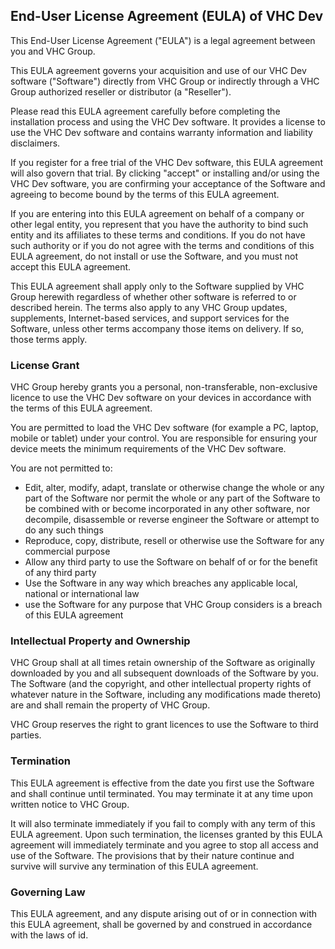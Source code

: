 <h2>End-User License Agreement (EULA) of <span class="app_name">VHC Dev</span></h2>

<p>This End-User License Agreement ("EULA") is a legal agreement between you and <span class="company_name">VHC Group</span>.</p>

<p>This EULA agreement governs your acquisition and use of our <span class="app_name">VHC Dev</span> software ("Software") directly from <span class="company_name">VHC Group</span> or indirectly through a <span class="company_name">VHC Group</span> authorized reseller or distributor (a "Reseller"). </p>

<p>Please read this EULA agreement carefully before completing the installation process and using the <span class="app_name">VHC Dev</span> software. It provides a license to use the <span class="app_name">VHC Dev</span> software and contains warranty information and liability disclaimers.</p>

<p>If you register for a free trial of the <span class="app_name">VHC Dev</span> software, this EULA agreement will also govern that trial. By clicking "accept" or installing and/or using the <span class="app_name">VHC Dev</span> software, you are confirming your acceptance of the Software and agreeing to become bound by the terms of this EULA agreement.</p>

<p>If you are entering into this EULA agreement on behalf of a company or other legal entity, you represent that you have the authority to bind such entity and its affiliates to these terms and conditions. If you do not have such authority or if you do not agree with the terms and conditions of this EULA agreement, do not install or use the Software, and you must not accept this EULA agreement.</p>

<p>This EULA agreement shall apply only to the Software supplied by <span class="company_name">VHC Group</span> herewith regardless of whether other software is referred to or described herein. The terms also apply to any <span class="company_name">VHC Group</span> updates, supplements, Internet-based services, and support services for the Software, unless other terms accompany those items on delivery. If so, those terms apply.</p>

<h3>License Grant</h3>

<p><span class="company_name">VHC Group</span> hereby grants you a personal, non-transferable, non-exclusive licence to use the <span class="app_name">VHC Dev</span> software on your devices in accordance with the terms of this EULA agreement.</p>

<p>You are permitted to load the <span class="app_name">VHC Dev</span> software (for example a PC, laptop, mobile or tablet) under your control. You are responsible for ensuring your device meets the minimum requirements of the <span class="app_name">VHC Dev</span> software.</p>

<p>You are not permitted to:</p>

<ul>
<li>Edit, alter, modify, adapt, translate or otherwise change the whole or any part of the Software nor permit the whole or any part of the Software to be combined with or become incorporated in any other software, nor decompile, disassemble or reverse engineer the Software or attempt to do any such things</li>
<li>Reproduce, copy, distribute, resell or otherwise use the Software for any commercial purpose</li>
<li>Allow any third party to use the Software on behalf of or for the benefit of any third party</li>
<li>Use the Software in any way which breaches any applicable local, national or international law</li>
<li>use the Software for any purpose that <span class="company_name">VHC Group</span> considers is a breach of this EULA agreement</li>
</ul>

<h3>Intellectual Property and Ownership</h3>

<p><span class="company_name">VHC Group</span> shall at all times retain ownership of the Software as originally downloaded by you and all subsequent downloads of the Software by you. The Software (and the copyright, and other intellectual property rights of whatever nature in the Software, including any modifications made thereto) are and shall remain the property of <span class="company_name">VHC Group</span>.</p>

<p><span class="company_name">VHC Group</span> reserves the right to grant licences to use the Software to third parties.</p>

<h3>Termination</h3>

<p>This EULA agreement is effective from the date you first use the Software and shall continue until terminated. You may terminate it at any time upon written notice to <span class="company_name">VHC Group</span>.</p>

<p>It will also terminate immediately if you fail to comply with any term of this EULA agreement. Upon such termination, the licenses granted by this EULA agreement will immediately terminate and you agree to stop all access and use of the Software. The provisions that by their nature continue and survive will survive any termination of this EULA agreement.</p>

<h3>Governing Law</h3>

<p>This EULA agreement, and any dispute arising out of or in connection with this EULA agreement, shall be governed by and construed in accordance with the laws of <span class="country">id</span>.</p>